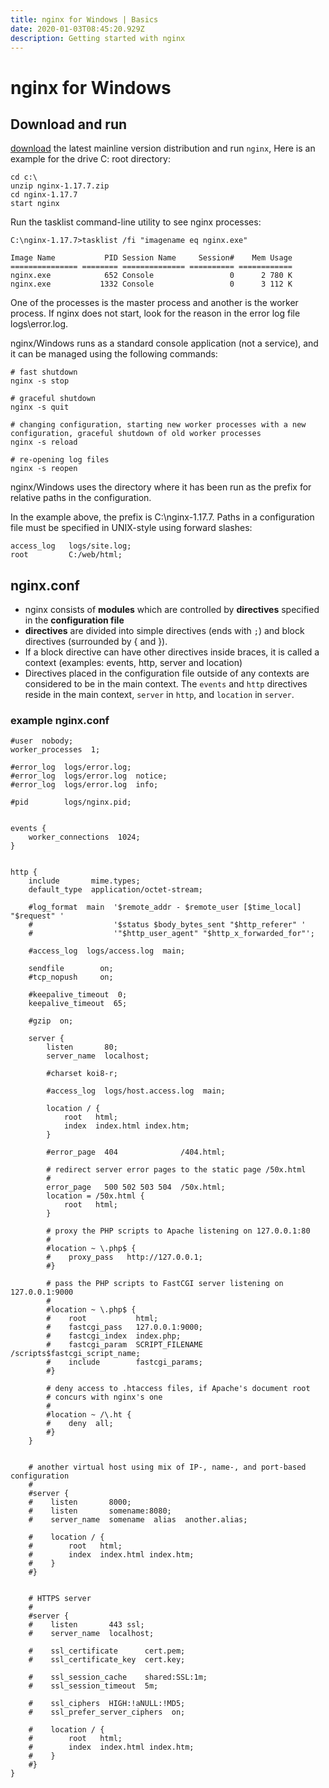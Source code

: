 ```yaml
---
title: nginx for Windows | Basics
date: 2020-01-03T08:45:20.929Z
description: Getting started with nginx
---
```

# nginx for Windows

## Download and run

[download](http://nginx.org/en/download.html) the latest mainline version distribution and run `nginx`, Here is an example for the drive C: root directory:

```
cd c:\
unzip nginx-1.17.7.zip
cd nginx-1.17.7
start nginx
```

Run the tasklist command-line utility to see nginx processes:

```
C:\nginx-1.17.7>tasklist /fi "imagename eq nginx.exe"

Image Name           PID Session Name     Session#    Mem Usage
=============== ======== ============== ========== ============
nginx.exe            652 Console                 0      2 780 K
nginx.exe           1332 Console                 0      3 112 K
```

One of the processes is the master process and another is the worker process.
If nginx does not start, look for the reason in the error log file logs\error.log. 

nginx/Windows runs as a standard console application (not a service), and it can be managed using the following commands:

```
# fast shutdown
nginx -s stop

# graceful shutdown
nginx -s quit

# changing configuration, starting new worker processes with a new configuration, graceful shutdown of old worker processes
nginx -s reload

# re-opening log files
nginx -s reopen
```

nginx/Windows uses the directory where it has been run as the prefix for relative paths in the configuration. 

In the example above, the prefix is C:\nginx-1.17.7. Paths in a configuration file must be specified in UNIX-style using forward slashes:

```
access_log   logs/site.log;
root         C:/web/html;
```

## nginx.conf

* nginx consists of **modules** which are controlled by **directives** specified in the **configuration file**
* **directives** are divided into simple directives (ends with ```;```) and block directives (surrounded by { and }).
* If a block directive can have other directives inside braces, it is called a context (examples: events, http, server and location)
* Directives placed in the configuration file outside of any contexts are considered to be in the main context. The ```events``` and ```http``` directives reside in the main context, ```server``` in ```http```, and ```location``` in ```server```.

### example nginx.conf

```
#user  nobody;
worker_processes  1;

#error_log  logs/error.log;
#error_log  logs/error.log  notice;
#error_log  logs/error.log  info;

#pid        logs/nginx.pid;


events {
    worker_connections  1024;
}


http {
    include       mime.types;
    default_type  application/octet-stream;

    #log_format  main  '$remote_addr - $remote_user [$time_local] "$request" '
    #                  '$status $body_bytes_sent "$http_referer" '
    #                  '"$http_user_agent" "$http_x_forwarded_for"';

    #access_log  logs/access.log  main;

    sendfile        on;
    #tcp_nopush     on;

    #keepalive_timeout  0;
    keepalive_timeout  65;

    #gzip  on;

    server {
        listen       80;
        server_name  localhost;

        #charset koi8-r;

        #access_log  logs/host.access.log  main;

        location / {
            root   html;
            index  index.html index.htm;
        }

        #error_page  404              /404.html;

        # redirect server error pages to the static page /50x.html
        #
        error_page   500 502 503 504  /50x.html;
        location = /50x.html {
            root   html;
        }

        # proxy the PHP scripts to Apache listening on 127.0.0.1:80
        #
        #location ~ \.php$ {
        #    proxy_pass   http://127.0.0.1;
        #}

        # pass the PHP scripts to FastCGI server listening on 127.0.0.1:9000
        #
        #location ~ \.php$ {
        #    root           html;
        #    fastcgi_pass   127.0.0.1:9000;
        #    fastcgi_index  index.php;
        #    fastcgi_param  SCRIPT_FILENAME  /scripts$fastcgi_script_name;
        #    include        fastcgi_params;
        #}

        # deny access to .htaccess files, if Apache's document root
        # concurs with nginx's one
        #
        #location ~ /\.ht {
        #    deny  all;
        #}
    }


    # another virtual host using mix of IP-, name-, and port-based configuration
    #
    #server {
    #    listen       8000;
    #    listen       somename:8080;
    #    server_name  somename  alias  another.alias;

    #    location / {
    #        root   html;
    #        index  index.html index.htm;
    #    }
    #}


    # HTTPS server
    #
    #server {
    #    listen       443 ssl;
    #    server_name  localhost;

    #    ssl_certificate      cert.pem;
    #    ssl_certificate_key  cert.key;

    #    ssl_session_cache    shared:SSL:1m;
    #    ssl_session_timeout  5m;

    #    ssl_ciphers  HIGH:!aNULL:!MD5;
    #    ssl_prefer_server_ciphers  on;

    #    location / {
    #        root   html;
    #        index  index.html index.htm;
    #    }
    #}
}

```
